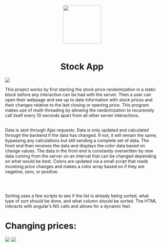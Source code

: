 <p align="center">
    <img src="https://i.imgur.com/jsnIp5h.png" style="width:125px; padding: 20px;"></img>
	<h1 align="center">Stock App</h1>
    <p align="center">
    </p>
    <img src="https://i.imgur.com/uEHfyFI.png"> </img>
</p>
<a>
This project works by first starting the stock price randomization in a static block before any interaction can be had with the server. Then a user can open their webpage and see up to date information with stock prices and their changes relative to the last closing or opening price. This program makes use of multi-threading by allowing the randomization to recursively call itself every 10 seconds apart from all other server interactions.
</a>
<br></br>
<p>
Data is sent through Ajax requests. Data is only updated and calculated through the backend if the data has changed. If not, it will remain the same, bypassing any calculations but still sending a complete set of data. The front end then receives the data and displays the color data based on change values. The data in the front end is constantly overwritten by new data coming from the server on an interval that can be changed depending on what would be best. Colors are updated via a small script that reads incoming price changes and makes a color array based on if they are negative, zero, or positive.  
</p>
<br></br> 
<p>
Sorting uses a few scripts to see if the list is already being sorted, what type of sort should be done, and what column should be sorted. The HTML interacts with angular’s NG calls and allows for a dynamic feel.  
</p>
<h1> Changing prices:</h1>
  <img src="https://i.imgur.com/HXiAkGU.png"> </img>
  <img src="https://i.imgur.com/3ZpjJby.png"> </img>

